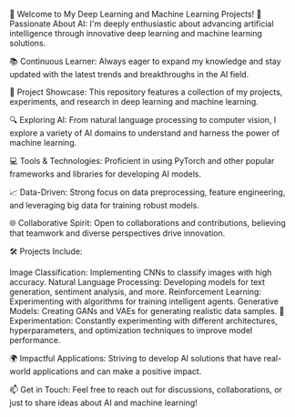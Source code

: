🚀 Welcome to My Deep Learning and Machine Learning Projects!
🌟 Passionate About AI: I'm deeply enthusiastic about advancing artificial intelligence through innovative deep learning and machine learning solutions.

📚 Continuous Learner: Always eager to expand my knowledge and stay updated with the latest trends and breakthroughs in the AI field.

🤖 Project Showcase: This repository features a collection of my projects, experiments, and research in deep learning and machine learning.

🔍 Exploring AI: From natural language processing to computer vision, I explore a variety of AI domains to understand and harness the power of machine learning.

💻 Tools & Technologies: Proficient in using PyTorch and other popular frameworks and libraries for developing AI models.

📈 Data-Driven: Strong focus on data preprocessing, feature engineering, and leveraging big data for training robust models.

🌐 Collaborative Spirit: Open to collaborations and contributions, believing that teamwork and diverse perspectives drive innovation.

🛠️ Projects Include:

Image Classification: Implementing CNNs to classify images with high accuracy.
Natural Language Processing: Developing models for text generation, sentiment analysis, and more.
Reinforcement Learning: Experimenting with algorithms for training intelligent agents.
Generative Models: Creating GANs and VAEs for generating realistic data samples.
🔧 Experimentation: Constantly experimenting with different architectures, hyperparameters, and optimization techniques to improve model performance.

🌍 Impactful Applications: Striving to develop AI solutions that have real-world applications and can make a positive impact.

📫 Get in Touch: Feel free to reach out for discussions, collaborations, or just to share ideas about AI and machine learning!


